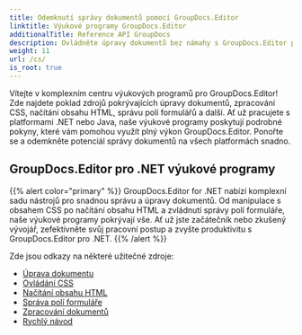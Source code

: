 ```yaml
---
title: Odemknutí správy dokumentů pomocí GroupDocs.Editor
linktitle: Výukové programy GroupDocs.Editor
additionalTitle: Reference API GroupDocs
description: Ovládněte úpravy dokumentů bez námahy s GroupDocs.Editor pro .NET a Java. Zjednodušte pracovní postup, spravujte CSS, načtěte obsah HTML a další!
weight: 11
url: /cs/
is_root: true
---
```


Vítejte v komplexním centru výukových programů pro GroupDocs.Editor! Zde najdete poklad zdrojů pokrývajících úpravy dokumentů, zpracování CSS, načítání obsahu HTML, správu polí formulářů a další. Ať už pracujete s platformami .NET nebo Java, naše výukové programy poskytují podrobné pokyny, které vám pomohou využít plný výkon GroupDocs.Editor. Ponořte se a odemkněte potenciál správy dokumentů na všech platformách snadno.


## GroupDocs.Editor pro .NET výukové programy
{{% alert color="primary" %}}
GroupDocs.Editor for .NET nabízí komplexní sadu nástrojů pro snadnou správu a úpravy dokumentů. Od manipulace s obsahem CSS po načítání obsahu HTML a zvládnutí správy polí formuláře, naše výukové programy pokrývají vše. Ať už jste začátečník nebo zkušený vývojář, zefektivněte svůj pracovní postup a zvyšte produktivitu s GroupDocs.Editor pro .NET.
{{% /alert %}}

Zde jsou odkazy na některé užitečné zdroje:
 
- [Úprava dokumentu](./net/document-editing/)
- [Ovládání CSS](./net/css-handling/)
- [Načítání obsahu HTML](./net/html-content-retrieval/)
- [Správa polí formuláře](./net/form-field-management/)
- [Zpracování dokumentů](./net/document-processing/)
- [Rychlý návod](./net/quick-start-guide/)